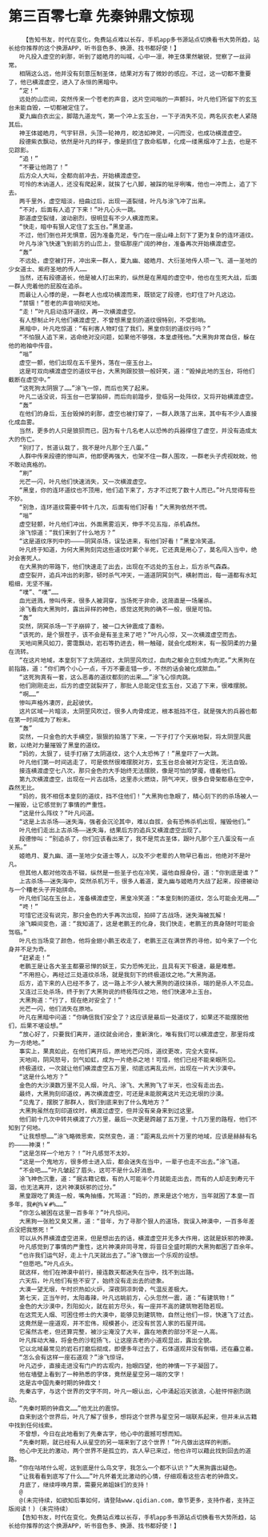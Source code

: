 # 第三百零七章 先秦钟鼎文惊现
        【告知书友，时代在变化，免费站点难以长存，手机app多书源站点切换看书大势所趋，站长给你推荐的这个换源APP，听书音色多、换源、找书都好使！】
       叶凡投入虚空的刹那，听到了姬皓月的叫喊，心中一凛，神王体果然敏锐，觉察了一丝异常。
       相隔这么远，他并没有刻意压制圣体，结果对方有了微妙的感应。不过，这一切都不重要了，他已横渡虚空，进入了永恒的黑暗中。
       “定！”
       远处的山峦间，突然传来一个苍老的声音，这片空间嗡的一声颤抖，叶凡他们所留下的玄玉台未能自毁，一切都被定住了。
       夏九幽白衣出尘，脚踏九道龙气，第一个冲上玄玉台，一下子消失不见，两名灰衣老人紧随其后。
       神王体姬皓月，气宇轩昂，头顶一轮神月，皎洁如神灵，一闪而没，也成功横渡虚空。
       段德紫衣飘动，依然是叶凡的样子，像是抓住了救命稻草，化成一缕黑烟冲了上去，也是不见踪影。
       “追！”
       “不要让他跑了！”
       后方众人大叫，全都向前冲去，开始横渡虚空。
       可怜的木讷道人，还没有爬起来，就挨了七八脚，被踩的呲牙咧嘴，他也一冲而上，追了下去。
       两千里外，虚空暗淡，扭曲过后，出现一道裂缝，叶凡与涂飞冲了出来。
       “不对，后面有人追了下来！”叶凡心头一跳。
       那道虚空裂缝，波动剧烈，很明显有不少人横渡而来。
       “快走，暗中有狠人定住了玄玉台。”黑皇道。
       不过，他们倒也并无惧意，因为准备充足，专门在一座山峰上刻下了更为复杂的连环道纹。
       叶凡与涂飞快速飞到前方的山峦上，登临那座广阔的神台，准备再次开始横渡虚空。
       “轰”
       不远处，虚空被打开，冲出来一群人，夏九幽、姬皓月、大衍圣地传人项一飞、道一圣地的少女道士、紫府圣地的传人……
       当然，还有段德道长，他是被人打出来的，纵然是在黑暗的虚空中，他也在生死大战，后面一群人兜着他的屁股在追杀。
       而最让人心悸的是，一群老人也成功横渡而来，既锁定了段德，也盯住了叶凡这边。
       “禁锢！”苍老的声音响彻天地。
       “走！”叶凡启动连环道纹，再一次横渡虚空。
       有人想制止叶凡他们横渡虚空，不曾想黑皇刻的道纹很特别，不受影响。
       黑暗中，叶凡吃惊道：“有利害人物盯住了我们，黑皇你刻的道纹行吗？”
       “不怕狠人追下来，逃命绝对没问题，如果他不够强，本皇虐残他。”大黑狗非常自信，躲在他的袍袖中传音。
       “嗡”
       虚空一颤，他们出现在五千里外，落在一座玉台上。
       这是可双向横渡虚空的道纹平台，大黑狗跟狡狼一般奸笑，道：“毁掉此地的玉台，将他们截断在虚空中。”
       “这死狗太阴狠了……”涂飞一惊，而后也笑了起来。
       叶凡二话没说，将玉台一巴掌拍碎，而后向前踏步，登临另一处阵纹，又将开始横渡虚空。
       “轰”
       在他们的身后，玉台毁掉的刹那，虚空也被打穿了，一群人跌落了出来，其中有不少人直接化成血雾。
       当然，更多的人只是狼狈而已，因为有十几名老人以恐怖的兵器撑住了虚空，并没有造成太大的伤亡。
       “别打了，贫道认栽了，我不是叶凡那个王八蛋。”
       人群中传来段德的惨叫声，他即便再强大，也架不住一群人围攻，一群老头子虎视眈眈，他不敢动真格的。
       “刷”
       光芒一闪，叶凡他们快速消失，又一次横渡虚空。
       “黑皇，你的连环道纹也不顶用，他们追下来了，方才不过死了数十人而已。”叶凡觉得有些不妙。
       “别急，连环道纹需要中转十几次，后面有他们好看！”大黑狗依然不慌。
       “嗡”
       虚空轻颤，叶凡他们冲出，外面黑雾滔天，伸手不见五指，杀机森然。
       涂飞惊道：“我们来到了什么地方？”
       “这是道纹序列中的————阴冥杀场，误坠进来，有他们好看！”黑皇冷笑道。
       叶凡终于知道，为何大黑狗刻完这些道纹时累个半死，它还真是用心了，莫名闯入当中，绝对会害死人。
       在大黑狗的带路下，他们快速走了出去，出现在不远处的玉台上，后方杀气森森。
       虚空裂开，追兵冲出的刹那，顿时杀气冲天，一道道阴冥剑气，横射而出，每一道都有水缸粗细，无坚不摧。
       “噗”、“噗”……
       血光迸溅，惨叫传来，很多人被洞穿，当场死于非命，这简直是一场屠杀。
       涂飞看向大黑狗时，露出异样的神色，感觉这死狗的确不一般，很是可怕。
       “轰”
       突然，阴冥杀场一下子崩碎了，被一口大钟震成了齑粉。
       “该死的，是个狠茬子，该不会是有圣主来了吧？”叶凡心惊，又一次横渡虚空而去。
       天地间黑风如刀，雾霭飘动，岩石等扔进去，稍一触碰，就会化成粉末，有一股阴柔的力量在流转。
       “在这片地域，本皇刻下了太阴道纹，太阴罡风吹过，血肉之躯会立刻成为肉泥。”大黑狗在前指路，道：“你们两个小心一点，千万不要走错一步，不然的话会被化成脓血。”
       “这死狗真有一套，这么恶毒的道纹都刻的出来……”涂飞心惊肉跳。
       他们刚刚走出，后方的虚空就裂开了，那批人总能定住玄玉台，又追了下来，很难摆脱。
       “啊……”
       惨叫声格外凄厉，此起彼伏。
       这片区域一片暗淡，太阴罡风吹过，很多人肉骨成泥，根本抵挡不住，就是强大的兵器也都在第一时间成为了粉末。
       “轰”
       突然，一只金色的大手横空，狠狠的拍落了下来，一下子打了个天崩地裂，将太阴罡风震散，以绝对力量摧毁了黑皇的道纹。
       “妈的，太狠了，徒手打崩了太阴道纹，这个人太恐怖了！”黑皇吓了一大跳。
       叶凡他们第一时间逃走了，可是依然很难摆脱对方，玄玉台总会被对方定住，无法自毁。
       接连横渡虚空七八次，那只金色的大手始终无法摆脱，像是可怕的梦魇，缠着他们。
       第九次横渡虚空，出现在一片古战场，这里赤火燃烧，阴气冲天，很多白骨架都悬在空中，森然无比。
       “妈的，我不相信本皇刻的道纹，挡不住他们！”大黑狗也急眼了，精心刻下的的杀场被人一一摧毁，让它感觉到了事情的严重性。
       “这是什么阵纹？”叶凡问道。
       “这是上古杀场——迷失海，强者会沉沦其中，难以自拔，会有恐怖杀机出现，摧毁他们。”
       叶凡他们走出上古杀场——迷失海，结果后方的追兵又横渡虚空出现了。
       段德惨叫：“别追杀了，你们应该看出来了，我不是荒古圣体，跟叶凡那个王八蛋没有一点关系。”
       姬皓月、夏九幽、道一圣地少女道士等人，以及不少老辈的人物早已看出，他绝对不是叶凡。
       但其他人都对他攻击不辍，纵然是一些圣子也在冷笑，逼他自报身份，道：“你到底是谁？”
       上古杀场——迷失海中，突然杀机万千，很多人着道，夏九幽与姬皓月大战了起来，段德被动与一个糟老头子开始拼命。
       叶凡他们站在玉台上，准备横渡虚空，黑皇冷笑道：“本皇刻制的道纹，怎么可能会无用……”
       “咚！”
       可惜它还没有说完，那只金色的大手再次出现，拍碎了古战场，迷失海被瓦解！
       涂飞瞬间变色，道：“我知道了，这是老鹏王的化身，我们快走，老鹏王的真身随时可能会驾临。”
       叶凡也当场变了颜色，他将金翅小鹏王收走了，老鹏王正在满世界的寻他，如今来了一个化身并不足为奇。
       “赶紧走！”
       老鹏王是让各大圣主都要忌惮的妖王，实力恐怖无比，且具有天下极速，最是难惹。
       “不用担心，再经过三处道纹杀场，就是我刻下的终极道纹之地。”大黑狗道。
       后方，追下来的人已经不多了，这一路上不少人被大黑狗的道纹抹杀，端的是杀人不见血。
       又连过三处杀场，终于到了大黑狗说的终极阵纹之地，他们快速冲上玉台。
       大黑狗道：“行了，现在绝对安全了！”
       光芒一闪，他们消失在原地。
       叶凡在黑暗中问道：“你确信我们安全了？这应该是最后一处道纹了，如果还不能摆脱他们，后果不堪设想。”
       “放心好了，只要我们离开，道纹就会闭合，重新演化，唯有我们可以横渡虚空，那里将成为一方绝地。”
       事实上，果真如此，在他们离开后，原地光芒闪烁，道纹更改，完全大变样。
       天地间，阴风怒号，剑气如虹，成为一片绝杀之地！可惜，他们已经不能亲眼所见。
       终极道纹，一次就让他们横渡虚空五万里，彻底远离乱云州，出现在一片大沙漠中。
       “这是什么地方？”
       金色的大沙漠数万里不见人烟，叶凡、涂飞、大黑狗飞了半天，也没有走出去。
       最终，大黑狗刻印道纹，再次横渡虚空，可还是未能脱离这片无边无垠的沙漠。
       “见鬼了，摆脱了那群人，我们到底来到了什么鬼地方？”
       大黑狗虽然在刻印道纹时，横渡过虚空，但并没有亲身来到过这里。
       他们前十几次中转共横渡了六万里，最后一次更是跨越了五万里，十几万里的路程，他们不知到了何地。
       “让我想想……”涂飞略微思索，突然变色，道：“距离乱云州十万里的地域，应该是赫赫有名的————神漠！”
       “这是怎样一个地方？！”叶凡感觉不太妙。
       “这是一个鬼地方，很多修士进入后，都会迷失在当中，一辈子也走不出去。”涂飞道。
       “不会吧……”叶凡皱起了眉头，这可不是什么好消息。
       涂飞神色沉重，道：“据古籍记载，有的人可能半个月就能走出去，而有的人却走到寿元干涸，也无法离开，这片神漠妖邪的过分。”
       黑皇跟吃了黄连一般，嘴角抽搐，咒骂道：“妈的，原来是这个地方，当年就困了本皇一百多年，我#@%￥#%……”
       “你怎么被困在这里一百多年？”叶凡惊问。
       大黑狗一张脸又臭又黑，道：“昔年，为了寻那个狠人的道场，我误入神漠中，一百多年差点没把我憋死！”
       可以从外界横渡虚空进来，但是想出去的话，横渡虚空并无多大作用，这就是妖邪的神漠。
       叶凡感觉到了事情的严重性，这片神漠非同寻常，将昔日全盛时期的大黑狗都困了百余年。
       “也许我们运气好，走上十几天就出去了。”涂飞做出一个乐观的设想。
       “但愿吧。”叶凡点头。
       就这样，他们在神漠中前行，接连数天都迷失在当中，找不到出路。
       六天后，叶凡他们有些不安了，始终没有走出去的迹象。
       大漠一望无垠，午时炽热如火炉，深夜阴凉刺骨，气温反差极大。
       第七天，正当午时，太阳毒辣，叶凡远眺前方，心头忽然一震，道：“有建筑物！”
       金色的大沙漠中，烈阳如火，就在前方尽头，有一座并不高的建筑物若隐若现。
       在这荒无人烟、可困住修士的大漠中，能够见到建筑物，自然让他们一惊，快速飞了过去。
       这竟然是一座道观，并不宏伟，规模甚小，还没有贫苦人家的石屋开阔。
       它虽然古老，但还算完整，被沙尘淹没了大半，露在地表的部分不足一人高。
       叶凡挥动大袖，将金色的沙粒扬飞，让这座古老的小道观显出，露出全貌。
       它以北域最常见的岩石打磨后砌成，即便多年过去了，石体道观并没有倒塌，还在矗立着。
       “怎么会有这样一座石道观？”涂飞惊讶。
       叶凡迈步，直接走进没有门户的古观内，抬眼四望，他的神情一下子凝固了。
       他在墙壁上看到了一种熟悉的字体，竟然是星空另一端的文字！
       这是古中国先秦时期的钟鼎文！
       先秦古字，与这个世界的文字不同，叶凡一眼认出，心中涌起滔天骇浪，心脏怦怦剧烈跳动。
       “先秦时期的钟鼎文……”他无比的震惊。
       自来到这个世界后，叶凡了解了很多，想将这个世界与星空另一端联系起来，但并未从古籍中找到任何线索。
       不曾想，今日在此地看到了先秦古字，他心中的震撼可想而知。
       “先秦时期，就已经有人从星空的另一端来到了这个世界！”叶凡做出这样的判断。
       他心中无比的激动，两个世界不是孤立的，古人早已来过，他也许可以藉此找到回去的道路。
       “你在咕哝什么呢，这到底是什么鸟文字，我怎么一个都不认识？”大黑狗露出疑色。
       “让我看看到底写了什么……”叶凡怀着无比激动的心情，仔细观看这些古老的钟鼎文。
       月底了，继续呼唤月票，需要兄弟姐妹们的支持！
       @
       @(未完待续，如欲知后事如何，请登陆www.qidian.com，章节更多，支持作者，支持正版阅读！)（未完待续）
       【告知书友，时代在变化，免费站点难以长存，手机app多书源站点切换看书大势所趋，站长给你推荐的这个换源APP，听书音色多、换源、找书都好使！】